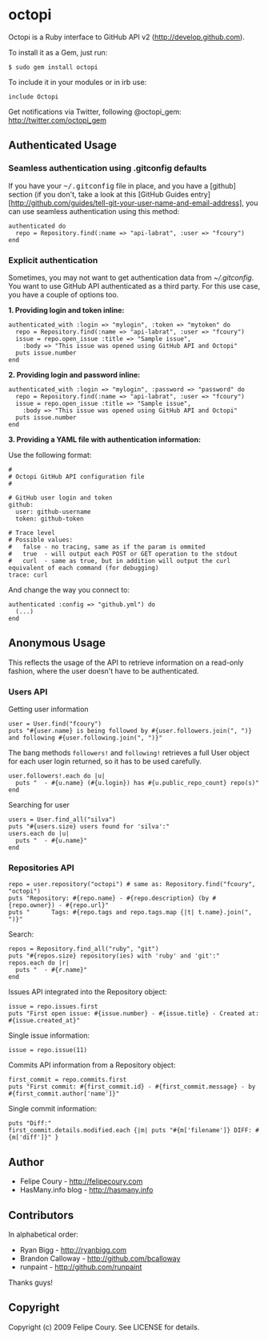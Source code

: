 # octopi

Octopi is a Ruby interface to GitHub API v2 (http://develop.github.com).

To install it as a Gem, just run:

    $ sudo gem install octopi

To include it in your modules or in irb use:

    include Octopi

Get notifications via Twitter, following @octopi_gem:
http://twitter.com/octopi_gem
  
## Authenticated Usage

### Seamless authentication using .gitconfig defaults

If you have your <tt>~/.gitconfig</tt> file in place, and you have a [github] section (if you don't, take a look at this [GitHub Guides entry][http://github.com/guides/tell-git-your-user-name-and-email-address], you can use seamless authentication using this method:

    authenticated do 
      repo = Repository.find(:name => "api-labrat", :user => "fcoury")
    end
  
### Explicit authentication

Sometimes, you may not want to get authentication data from _~/.gitconfig_. You want to use GitHub API authenticated as a third party. For this use case, you have a couple of options too.

**1. Providing login and token inline:**

    authenticated_with :login => "mylogin", :token => "mytoken" do 
      repo = Repository.find(:name => "api-labrat", :user => "fcoury")
      issue = repo.open_issue :title => "Sample issue", 
        :body => "This issue was opened using GitHub API and Octopi"
      puts issue.number
    end

**2. Providing login and password inline:**

    authenticated_with :login => "mylogin", :password => "password" do 
      repo = Repository.find(:name => "api-labrat", :user => "fcoury")
      issue = repo.open_issue :title => "Sample issue", 
        :body => "This issue was opened using GitHub API and Octopi"
      puts issue.number
    end

**3. Providing a YAML file with authentication information:**

Use the following format:

    #
    # Octopi GitHub API configuration file
    #

    # GitHub user login and token
    github:
      user: github-username
      token: github-token

    # Trace level
    # Possible values:
    #   false - no tracing, same as if the param is ommited
    #   true  - will output each POST or GET operation to the stdout
    #   curl  - same as true, but in addition will output the curl equivalent of each command (for debugging)
    trace: curl
  
  And change the way you connect to:

    authenticated :config => "github.yml") do
      (...)
    end
  
## Anonymous Usage

This reflects the usage of the API to retrieve information on a read-only fashion, where the user doesn't have to be authenticated.

### Users API

Getting user information

    user = User.find("fcoury")
    puts "#{user.name} is being followed by #{user.followers.join(", ")} and following #{user.following.join(", ")}"

The bang methods `followers!` and `following!` retrieves a full User object for each user login returned, so it has to be used carefully.

    user.followers!.each do |u|
      puts "  - #{u.name} (#{u.login}) has #{u.public_repo_count} repo(s)"
    end
  
Searching for user

    users = User.find_all("silva")
    puts "#{users.size} users found for 'silva':"
    users.each do |u|
      puts "  - #{u.name}"
    end

### Repositories API

    repo = user.repository("octopi") # same as: Repository.find("fcoury", "octopi")
    puts "Repository: #{repo.name} - #{repo.description} (by #{repo.owner}) - #{repo.url}"
    puts "      Tags: #{repo.tags and repo.tags.map {|t| t.name}.join(", ")}"
  
Search:

    repos = Repository.find_all("ruby", "git")
    puts "#{repos.size} repository(ies) with 'ruby' and 'git':"
    repos.each do |r|
      puts "  - #{r.name}"
    end
  
Issues API integrated into the Repository object:

    issue = repo.issues.first
    puts "First open issue: #{issue.number} - #{issue.title} - Created at: #{issue.created_at}"

Single issue information:

    issue = repo.issue(11)

Commits API information from a Repository object:

    first_commit = repo.commits.first
    puts "First commit: #{first_commit.id} - #{first_commit.message} - by #{first_commit.author['name']}"
  
Single commit information:

    puts "Diff:"
    first_commit.details.modified.each {|m| puts "#{m['filename']} DIFF: #{m['diff']}" }

## Author

* Felipe Coury - http://felipecoury.com
* HasMany.info blog - http://hasmany.info

## Contributors

In alphabetical order:

* Ryan Bigg - http://ryanbigg.com
* Brandon Calloway - http://github.com/bcalloway
* runpaint - http://github.com/runpaint

Thanks guys!

## Copyright

Copyright (c) 2009 Felipe Coury. See LICENSE for details.

